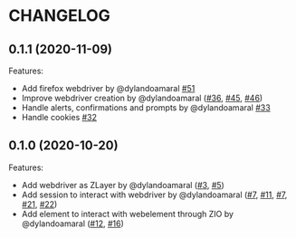 # CHANGELOG

## 0.1.1 (2020-11-09)

Features:

- Add firefox webdriver by @dylandoamaral [#51](https://github.com/dylandoamaral/zinteract/pull/51)
- Improve webdriver creation by @dylandoamaral ([#36](https://github.com/dylandoamaral/zinteract/pull/36), [#45](https://github.com/dylandoamaral/zinteract/pull/45), [#46](https://github.com/dylandoamaral/zinteract/pull/46))
- Handle alerts, confirmations and prompts by @dylandoamaral [#33](https://github.com/dylandoamaral/zinteract/pull/33)
- Handle cookies [#32](https://github.com/dylandoamaral/zinteract/pull/32)

## 0.1.0 (2020-10-20)

Features:

- Add webdriver as ZLayer by @dylandoamaral ([#3](https://github.com/dylandoamaral/zinteract/pull/3), [#5](https://github.com/dylandoamaral/zinteract/pull/5))
- Add session to interact with webdriver by @dylandoamaral ([#7](https://github.com/dylandoamaral/zinteract/pull/7), [#11](https://github.com/dylandoamaral/zinteract/pull/11), [#7](https://github.com/dylandoamaral/zinteract/pull/11), [#21](https://github.com/dylandoamaral/zinteract/pull/21), [#22](https://github.com/dylandoamaral/zinteract/pull/22))
- Add element to interact with webelement through ZIO by @dylandoamaral ([#12](https://github.com/dylandoamaral/zinteract/pull/12), [#16](https://github.com/dylandoamaral/zinteract/pull/16))
